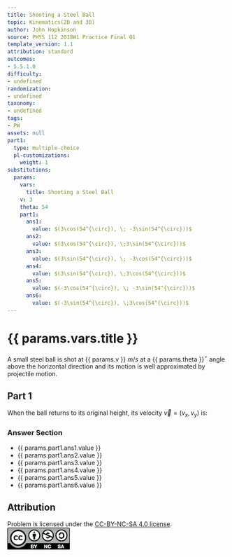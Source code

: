 ```yaml
---
title: Shooting a Steel Ball
topic: Kinematics(2D and 3D)
author: John Hopkinson
source: PHYS 112 2018W1 Practice Final Q1
template_version: 1.1
attribution: standard
outcomes:
- 5.5.1.0
difficulty:
- undefined
randomization:
- undefined
taxonomy:
- undefined
tags:
- PW
assets: null
part1:
  type: multiple-choice
  pl-customizations:
    weight: 1
substitutions:
  params:
    vars:
      title: Shooting a Steel Ball
    v: 3
    theta: 54
    part1:
      ans1:
        value: $(3\cos(54^{\circ}), \; -3\sin(54^{\circ}))$
      ans2:
        value: $(3\cos(54^{\circ}), \;3\sin(54^{\circ}))$
      ans3:
        value: $(3\sin(54^{\circ}), \; -3\cos(54^{\circ}))$
      ans4:
        value: $(3\sin(54^{\circ}), \;3\cos(54^{\circ}))$
      ans5:
        value: $(-3\cos(54^{\circ}), \; -3\sin(54^{\circ}))$
      ans6:
        value: $(-3\sin(54^{\circ}), \;3\cos(54^{\circ}))$
---
```

# {{ params.vars.title }}
A small steel ball is shot at {{ params.v }} $m/s$ at a {{ params.theta }}$^{\circ}$ angle above the horizontal direction and its motion is well approximated by projectile motion.

## Part 1

When the ball returns to its original height, its velocity $\overrightarrow{v} = (v_x, v_y)$ is:

### Answer Section

- {{ params.part1.ans1.value }}
- {{ params.part1.ans2.value }}
- {{ params.part1.ans3.value }}
- {{ params.part1.ans4.value }}
- {{ params.part1.ans5.value }}
- {{ params.part1.ans6.value }}

## Attribution

Problem is licensed under the [CC-BY-NC-SA 4.0 license](https://creativecommons.org/licenses/by-nc-sa/4.0/).<br> ![The Creative Commons 4.0 license requiring attribution-BY, non-commercial-NC, and share-alike-SA license.](https://raw.githubusercontent.com/firasm/bits/master/by-nc-sa.png)